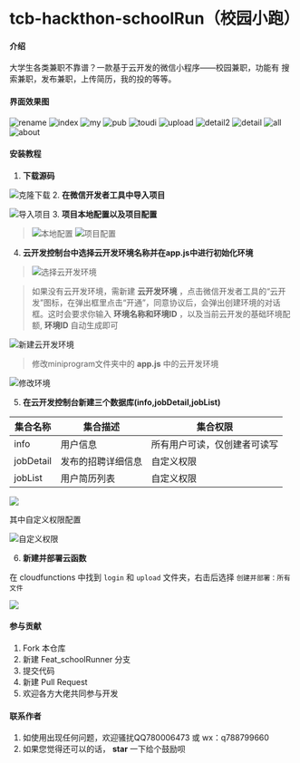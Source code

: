 # tcb-hackthon-schoolRun（校园小跑）

#### 介绍
大学生各类兼职不靠谱？一款基于云开发的微信小程序——校园兼职，功能有 搜索兼职，发布兼职，上传简历，我的投的等等。
#### 界面效果图
![rename](https://images.gitee.com/uploads/images/2020/0811/181421_6593bf59_4896788.png "rename.png")
![index](https://images.gitee.com/uploads/images/2020/0406/093813_3079185c_4896788.png "index.png")
![my](https://images.gitee.com/uploads/images/2020/0811/181405_9139e201_4896788.png "my.png")
![pub](https://images.gitee.com/uploads/images/2020/0406/093831_c847068d_4896788.png "pub.png")
![toudi](https://images.gitee.com/uploads/images/2020/0406/093854_c63bf907_4896788.png "toudi.png")
![upload](https://images.gitee.com/uploads/images/2020/0811/181440_1aedfdd3_4896788.png "upload.png")
![detail2](https://images.gitee.com/uploads/images/2020/0406/093746_f23d66a5_4896788.png "detail2.png")
![detail](https://images.gitee.com/uploads/images/2020/0406/093735_a653546d_4896788.png "detail.png")
![all](https://images.gitee.com/uploads/images/2020/0811/181254_80f019b0_4896788.png "list.png")
![about](https://images.gitee.com/uploads/images/2020/0406/093415_80dbcfea_4896788.png "about.png")
#### 安装教程

1.   **下载源码** 

  ![克隆下载](https://images.gitee.com/uploads/images/2020/0406/083352_9660b277_4896788.png "(N51ZJ[6E`N@U~U{6@D5QTP.png")
2.  **在微信开发者工具中导入项目** 

  ![导入项目](https://images.gitee.com/uploads/images/2020/0406/084212_d8d34294_4896788.png "UFOX36H_SBKY@HK9})5`_VK.png")
3.   **项目本地配置以及项目配置** 

>  ![本地配置](https://images.gitee.com/uploads/images/2020/0406/084028_f25bed17_4896788.png "MQ)1XH4U4~3}VWZ){A35GB7.png")
>     ![项目配置](https://images.gitee.com/uploads/images/2020/0406/084114_455e307a_4896788.png "XFXC_J42B9X8ZKL)%A@~1VW.png")
4.   **云开发控制台中选择云开发环境名称并在app.js中进行初始化环境** 

    

> ![选择云开发环境](https://images.gitee.com/uploads/images/2020/0406/084546_b3a11a13_4896788.png "0INU_5`[XPC1}85(%]H_MG8.png")

> 如果没有云开发环境，需新建 **云开发环境** ，点击微信开发者工具的“云开发”图标，在弹出框里点击“开通”，同意协议后，会弹出创建环境的对话框。这时会要求你输入 **环境名称和环境ID** ，以及当前云开发的基础环境配额, **环境ID** 自动生成即可

![新建云开发环境](https://images.gitee.com/uploads/images/2020/0406/085123_6ff7853a_4896788.png "4(1MT0NWNA95ZCCZ2`4NEJB.png")

>   修改miniprogram文件夹中的 **app.js** 中的云开发环境

 ![修改环境](https://images.gitee.com/uploads/images/2020/0406/085317_6bdf633b_4896788.png "S6QYEOWZ]70YL[K@4)NXLHK.png")


5.  **在云开发控制台新建三个数据库(info,jobDetail,jobList)** 

  | 集合名称  | 集合描述           | 集合权限                     |
  | --------- | ------------------ | ---------------------------- |
  | info      | 用户信息           | 所有用户可读，仅创建者可读写 |
  | jobDetail | 发布的招聘详细信息 | 自定义权限                   |
  | jobList   | 用户简历列表       | 自定义权限               |

![](https://imgkr.cn-bj.ufileos.com/225a4d9b-bab2-423b-a7ad-ecf3adfec686.png)


  其中自定义权限配置

  ![自定义权限](https://images.gitee.com/uploads/images/2020/0406/091308_070581e2_4896788.png "O3JC`]Z)O}ZE2KD88_I7`4Y.png")

6. **新建并部署云函数**
  
  在 cloudfunctions 中找到 `login` 和 `upload` 文件夹，右击后选择 `创建并部署：所有文件`
  
![](https://imgkr.cn-bj.ufileos.com/72d0a4b7-d04c-4aa9-ab50-9429d1abc422.png)

#### 参与贡献

1.  Fork 本仓库
2.  新建 Feat_schoolRunner 分支
3.  提交代码
4.  新建 Pull Request
5.  欢迎各方大佬共同参与开发

#### 联系作者

1.  如使用出现任何问题，欢迎骚扰QQ780006473 或 wx：q788799660
2.  如果您觉得还可以的话， **star** 一下给个鼓励呗
